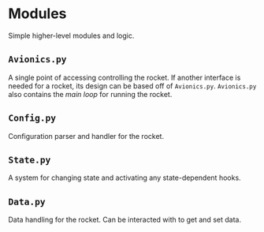 # Modules
Simple higher-level modules and logic.

## `Avionics.py`
A single point of accessing controlling the rocket. If another interface is
needed for a rocket, its design can be based off of `Avionics.py`. `Avionics.py`
also contains the *main loop* for running the rocket.

## `Config.py`
Configuration parser and handler for the rocket. 

## `State.py`
A system for changing state and activating any state-dependent hooks.

## `Data.py`
Data handling for the rocket. Can be interacted with to get and set data.
